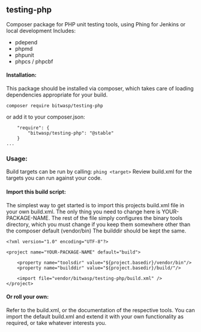 ## testing-php
Composer package for PHP unit testing tools, using Phing for Jenkins or local development
Includes: 
  - pdepend
  - phpmd
  - phpunit
  - phpcs / phpcbf

#### Installation:
This package should be installed via composer, which takes care of loading dependencies appropriate for
your build. 

`composer require bitwasp/testing-php`

or add it to your composer.json:
```...
    "require": {
        "bitwasp/testing-php": "@stable"
    }
...
```

### Usage:
Build targets can be run by calling: `phing <target>`
Review build.xml for the targets you can run against your code. 

#### Import this build script:
The simplest way to get started is to import this projects build.xml file in your own build.xml.
  The only thing you need to change here is YOUR-PACKAGE-NAME. 
  The rest of the file simply configures the binary tools directory, which you must change if you keep them somewhere other than the composer default (vendor/bin)
  The builddir should be kept the same.

```
<?xml version="1.0" encoding="UTF-8"?>

<project name="YOUR-PACKAGE-NAME" default="build">

    <property name="toolsdir" value="${project.basedir}/vendor/bin"/>
    <property name="builddir" value="${project.basedir}/build/"/>

    <import file="vendor/bitwasp/testing-php/build.xml" />
</project>
```

#### Or roll your own:
Refer to the build.xml, or the documentation of the respective tools. 
You can import the default build.xml and extend it with your own functionality as required, or take whatever interests you. 
